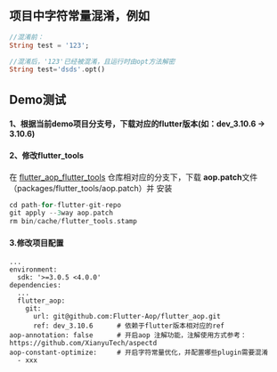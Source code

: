 ## 项目中字符常量混淆，例如
```dart
//混淆前：
String test = '123';

//混淆后，'123'已经被混淆，且运行时由opt方法解密
String test='dsds'.opt()
```

## Demo测试
#### 1、根据当前demo项目分支号，下载对应的flutter版本(如：dev_3.10.6 -> 3.10.6)

#### 2、修改flutter_tools
在 [flutter_aop_flutter_tools](https://github.com/Flutter-Aop/flutter_aop_flutter_tools) 仓库相对应的分支下，下载 **aop.patch**文件（packages/flutter_tools/aop.patch）并 安装
```dart
cd path-for-flutter-git-repo
git apply --3way aop.patch
rm bin/cache/flutter_tools.stamp
```

#### 3.修改项目配置
```pubspec
...
environment:
  sdk: '>=3.0.5 <4.0.0'
dependencies:
  ...
  flutter_aop:
    git:
      url: git@github.com:Flutter-Aop/flutter_aop.git
      ref: dev_3.10.6      # 依赖于flutter版本相对应的ref
aop-annotation: false      # 开启aop 注解功能，注解使用方式参考：https://github.com/XianyuTech/aspectd
aop-constant-optimize:     # 开启字符常量优化，并配置哪些plugin需要混淆
  - xxx
```